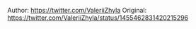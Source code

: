 Author: https://twitter.com/ValeriiZhyla
Original: https://twitter.com/ValeriiZhyla/status/1455462831420215296
